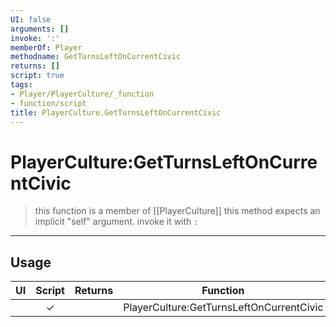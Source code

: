 ```yaml
---
UI: false
arguments: []
invoke: ':'
memberOf: Player
methodname: GetTurnsLeftOnCurrentCivic
returns: []
script: true
tags:
- Player/PlayerCulture/_function
- function/script
title: PlayerCulture.GetTurnsLeftOnCurrentCivic
---
```

# PlayerCulture:GetTurnsLeftOnCurrentCivic
> this function is a member of [[PlayerCulture]]
> this method expects an implicit "self" argument. invoke it with `:`
-----
## Usage
|  UI | Script | Returns | Function | Arguments |
|:---:|:------:|-------:|:--------:|:---------|
| |✓||PlayerCulture:GetTurnsLeftOnCurrentCivic||
